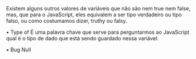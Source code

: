 Existem alguns outros valores de variáveis que não são nem true nem false, mas, que para o JavaScript, eles equivalem a ser tipo verdadeiro ou tipo falso, ou como costumamos dizer, truthy ou falsy.

• Type of 
É uma palavra chave que serve para perguntarmos ao JavaScript qual é o tipo de dado que está sendo guardado nessa variável.

• Bug Null